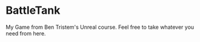 # BattleTank
My Game from Ben Tristem's Unreal course.
Feel free to take whatever you need from here.
